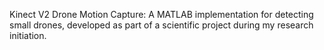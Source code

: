 Kinect V2 Drone Motion Capture: A MATLAB implementation for detecting small drones, developed as part of a scientific project during my research initiation.
